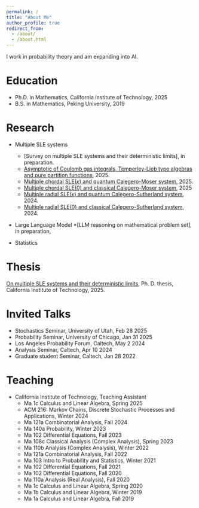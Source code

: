 ```yaml
---
permalink: /
title: "About Me"
author_profile: true
redirect_from: 
  - /about/
  - /about.html
---
```


I work in probability theory and am expanding into AI.

Education
======
* Ph.D. in Mathematics, California Institute of Technology, 2025
* B.S. in Mathematics, Peking University, 2019

Research
======
* Multiple SLE systems
  * [Survey on multiple SLE systems and their deterministic limits], in preparation.
  * [Asymptotic of Coulomb gas integrals, Temperley-Lieb type algebras and pure partition functions](https://arxiv.org/abs/2506.01306), 2025.
  * [Multiple chordal SLE($\kappa$) and quantum Calegero-Moser system](https://arxiv.org/abs/2505.16093), 2025.
  * [Multiple chordal SLE(0) and classical Calegero-Moser system](https://arxiv.org/pdf/2505.17129), 2025
  * [Multiple radial SLE($\kappa$) and quantum Calegero-Sutherland system](https://arxiv.org/abs/2505.14762), 2024.
  * [Multiple radial SLE(0) and classical Calegero-Sutherland system](https://arxiv.org/abs/2410.21544), 2024.

* Large Language Model
  *[LLM reasoning on mathematical problem set], in preparation,
* Statistics
 
Thesis
======
[On multiple SLE systems and their deterministic limits](https://thesis.library.caltech.edu/17252/), Ph. D. thesis, California Institute of Technology, 2025.

Invited Talks
======
* Stochastics Seminar, University of Utah, Feb 28 2025
* Probability Seminar, University of Chicago, Jan 31 2025
* Los Angeles Probability Forum, Caltech, May 2 2024
* Analysis Seminar, Caltech, Apr 10 2024
* Graduate student Seminar, Caltech, Jan 28 2022

Teaching
=======
* California Institute of Technology, Teaching Assistant
  * Ma 1c Calculus and Linear Algebra, Spring 2025
  * ACM 216: Markov Chains, Discrete Stochastic Processes and Applications, Winter 2024
  * Ma 121a Combinatorial Analysis, Fall 2024
  * Ma 140a Probability, Winter 2023
  * Ma 102 Differential Equations, Fall 2023
  * Ma 108c Classical Analysis (Complex Analysis), Spring 2023
  * Ma 110b Analysis (Complex Analysis), Winter 2022
  * Ma 121a Combinatorial Analysis, Fall 2022
  * Ma 103 Intro to Probability and Statistics, Winter 2021 
  * Ma 102 Differential Equations, Fall 2021
  * Ma 102 Differential Equations, Fall 2020
  * Ma 110a Analysis (Real Analysis), Fall 2020
  * Ma 1c Calculus and Linear Algebra, Spring 2020
  * Ma 1b Calculus and Linear Algebra, Winter 2019
  * Ma 1a Calculus and Linear Algebra, Fall 2019

